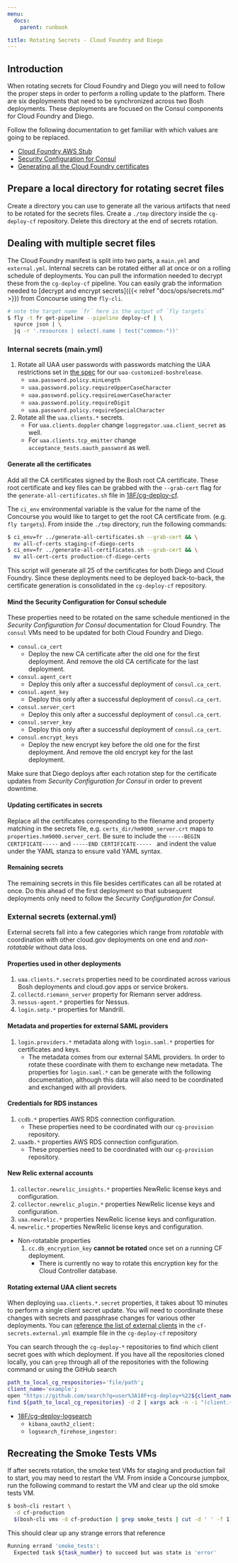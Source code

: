 ```yaml
---
menu:
  docs:
    parent: runbook

title: Rotating Secrets - Cloud Foundry and Diego
---
```


## Introduction

When rotating secrets for Cloud Foundry and Diego you will need to follow the
proper steps in order to perform a rolling update to the platform. There are six
deployments that need to be synchronized across two Bosh deployments. These
deployments are focused on the Consul components for Cloud Foundry and Diego.

Follow the following documentation to get familiar with which values are going
to be replaced.

- [Cloud Foundry AWS Stub](http://docs.cloudfoundry.org/deploying/aws/cf-stub.html)
- [Security Configuration for Consul](http://docs.cloudfoundry.org/deploying/common/consul-security.html)
- [Generating all the Cloud Foundry certificates](https://github.com/18F/cg-deploy-cf#how-to-generate-the-final-manifest)

## Prepare a local directory for rotating secret files

Create a directory you can use to generate all the various artifacts that need
to be rotated for the secrets files. Create a `./tmp` directory inside the
`cg-deploy-cf` repository. Delete this directory at the end of secrets rotation.

## Dealing with multiple secret files

The Cloud Foundry manifest is split into two parts, a `main.yml` and
`external.yml`. Internal secrets can be rotated either all at once or on a
rolling schedule of deployments. You can pull the information needed to decrypt
these from the `cg-deploy-cf` pipeline. You can easily grab the information
needed to [decrypt and encrypt secrets]({{< relref "docs/ops/secrets.md" >}}) from
Concourse using the `fly-cli`.

```sh
# note the target name `fr` here is the output of `fly targets`
$ fly -t fr get-pipeline --pipeline deploy-cf | \
  spurce json | \
  jq -r '.resources | select(.name | test("common-"))'
```

### Internal secrets (main.yml)

1. Rotate all UAA user passwords with passwords matching the UAA restrictions
   set in [the spec](https://github.com/18F/uaa-customized-boshrelease/) for our
   `uaa-customized-boshrelease`.
    - `uaa.password.policy.minLength`
    - `uaa.password.policy.requireUpperCaseCharacter`
    - `uaa.password.policy.requireLowerCaseCharacter`
    - `uaa.password.policy.requireDigit`
    - `uaa.password.policy.requireSpecialCharacter`
1. Rotate all the `uaa.clients.*` secrets.
    - For `uaa.clients.doppler` change `loggregator.uaa.client_secret` as well.
    - For `uaa.clients.tcp_emitter` change `acceptance_tests.oauth_password` as well.

#### Generate all the certificates

Add all the CA certificates signed by the Bosh root CA certificate. These root
certificate and key files can be grabbed with the `--grab-cert` flag for the
`generate-all-certificates.sh` file in
[18F/cg-deploy-cf](https://github.com/18F/cg-deploy-cf).

The `ci_env` environmental variable is the value for the name of the Concourse
you would like to target to get the root CA certificate from. (e.g. `fly targets`).
From inside the `./tmp` directory, run the following commands:

```sh
$ ci_env=fr ../generate-all-certificates.sh --grab-cert && \
  mv all-cf-certs staging-cf-diego-certs
$ ci_env=fr ../generate-all-certificates.sh --grab-cert && \
  mv all-cert-certs production-cf-diego-certs
```

This script will generate all 25 of the certificates for both Diego and
Cloud Foundry. Since these deployments need to be deployed back-to-back, the
certificate generation is consolidated in the `cg-deploy-cf` repository.

#### Mind the Security Configuration for Consul schedule

These properties need to be rotated on the same schedule mentioned in the
_Security Configuration for Consul_ documentation for Cloud Foundry. The
`consul` VMs need to be updated for both Cloud Foundry and Diego.

- `consul.ca_cert`
    - Deploy the new CA certificate after the old one for the first deployment.
      And remove the old CA certificate for the last deployment.
- `consul.agent_cert`
    - Deploy this only after a successful deployment of `consul.ca_cert`.
- `consul.agent_key`
    - Deploy this only after a successful deployment of `consul.ca_cert`.
- `consul.server_cert`
    - Deploy this only after a successful deployment of `consul.ca_cert`.
- `consul.server_key`
    - Deploy this only after a successful deployment of `consul.ca_cert`.
- `consul.encrypt_keys`
    - Deploy the new encrypt key before the old one for the first deployment.
      And remove the old encrypt key for the last deployment.

Make sure that Diego deploys after each rotation step for the certificate
updates from _Security Configuration for Consul_ in order to prevent downtime.

#### Updating certificates in secrets

Replace all the certificates corresponding to the filename and property matching
in the secrets file, e.g. `certs_dir/hm9000_server.crt` maps to
`properties.hm9000.server_cert`. Be sure to include the `-----BEGIN
CERTIFICATE-----` and `-----END CERTIFICATE----- ` and indent the value under
the YAML stanza to ensure valid YAML syntax.

#### Remaining secrets

The remaining secrets in this file besides certificates can all be rotated at
once. Do this ahead of the first deployment so that subsequent deployments only
need to follow the _Security Configuration for Consul_.

### External secrets (external.yml)

External secrets fall into a few categories which range from _rotatable_ with
coordination with other cloud.gov deployments on one end and _non-rotatable_
without data loss.

#### Properties used in other deployments

1. `uaa.clients.*.secrets` properties need to be coordinated across various Bosh
   deployments and cloud.gov apps or service brokers.
1. `collectd.riemann_server` property for Riemann server address.
1. `nessus-agent.*` properties for Nessus.
1. `login.smtp.*` properties for Mandrill.

#### Metadata and properties for external SAML providers

1. `login.providers.*` metadata along with `login.saml.*` properties for
   certificates and keys.
    - The metadata comes from our external SAML providers. In order to rotate
      these coordinate with them to exchange new metadata. The properties for
      `login.saml.*` can be generate with the following documentation, although
      this data will also need to be coordinated and exchanged with all
      providers.

#### Credentials for RDS instances

1. `ccdb.*` properties AWS RDS connection configuration.
    - These properties need to be coordinated with our `cg-provision`
      repository.
1. `uaadb.*` properties AWS RDS connection configuration.
    - These properties need to be coordinated with our `cg-provision`
      repository.

#### New Relic external accounts

1. `collector.newrelic_insights.*` properties NewRelic license keys and
   configuration.
1. `collector.newrelic_plugin.*` properties NewRelic license keys and
   configuration.
1. `uaa.newrelic.*` properties NewRelic license keys and configuration.
1. `newrelic.*` properties NewRelic license keys and configuration.
- Non-rotatable properties
    1. `cc.db_encryption_key` **cannot be rotated** once set on a running CF deployment.
        - There is currently no way to rotate this encryption key for the Cloud
          Controller database.

#### Rotating external UAA client secrets

When deploying `uaa.clients.*.secret` properties, it takes about 10 minutes to
perform a single client secret update. You will need to coordinate these changes
with secrets and passphrase changes for various other deployments. You can
[reference the list of external clients](https://github.com/18F/cg-deploy-cf/blob/master/cf-secrets-example.external.yml#L60-L87)
in the `cf-secrets.external.yml` example file in the `cg-deploy-cf` repository

You can search through the `cg-deploy-*` repositories to find which client secret goes
with which deployment. If you have all the repositories cloned locally, you can
`grep` through all of the repositories with the following command or using the
GitHub search

```sh
path_to_local_cg_respositories='file/path';
client_name='example';
open "https://github.com/search?q=user%3A18F+cg-deploy+%22${client_name}%22&type=Code"
find ${path_to_local_cg_repositories} -d 2 | xargs ack -n -i "(client.+: ${client_name})" -A2 -B2
```

- [18F/cg-deploy-logsearch](https://github.com/18F/cg-deploy-logsearch)
  - `kibana_oauth2_client:`
  - `logsearch_firehose_ingestor:`

## Recreating the Smoke Tests VMs

If after secrets rotation, the smoke test VMs for staging and production fail to
start, you may need to restart the VM. From inside a Concourse jumpbox, run the
following command to restart the VM and clear up the old smoke tests VM.

```sh
$ bosh-cli restart \
  -d cf-production
  $(bosh-cli vms -d cf-production | grep smoke_tests | cut -d ' ' -f 1)
```

This should clear up any strange errors that reference

```sh
Running errand 'smoke_tests':
  Expected task ${task_number} to succeed but was state is 'error'
```
